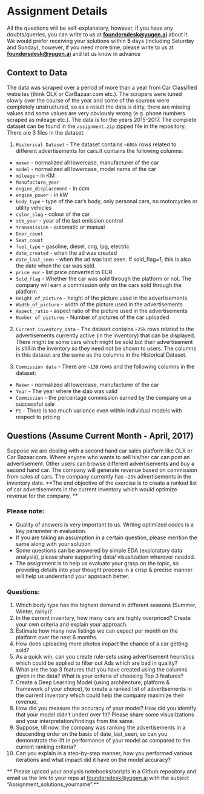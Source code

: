 # Assignment Details
All the questions will be self-explanatory, however, if you have any doubts/queries, you can write to us at **foundersdesk@yugen.ai** about it.
We would prefer receiving your solutions within **5** days (including Saturday and Sunday), however, if you need more time, please write to us at **foundersdesk@yugen.ai** and let us know in advance

## Context to Data
The data was scraped over a period of more than a year from Car Classified websites (think OLX or CarBazaar.com etc.). The scrapers were tuned slowly over the course of the year and some of the sources were completely unstructured, so as a result the data is dirty, there are missing values and some values are very obviously wrong (e.g. phone numbers scraped as mileage etc.). The data is for the years 2015-2017. 
The complete dataset can be found in the `assignment.zip` zipped file in the repository.
There are 3 files in the dataset:
1. `Historical Dataset` - The dataset contains `~686k` rows related to different advertisements for cars.It contains the following columns:
- `maker` - normalized all lowercase, manufacturer of the car
- `model` - normalized all lowercase, model name of the car
- `mileage` - in KM
- `Manufacture_year`
- `engine_displacement` - in ccm
- `engine_power` - in kW
- `body_type` - type of the car’s body, only personal cars, no motorcycles or utility vehicles
- `color_slug` - colour of the car
- `stk_year` - year of the last emission control
- `transmission` - automatic or manual
- `Door_count`
- `Seat_count`
- `fuel_type` - gasoline, diesel, cng, lpg, electric
- `date_created` - when the ad was created
- `date_last_seen` - when the ad was last seen. If sold_flag=1, this is also the date when the car was sold.
- `price_eur` - list price converted to EUR
- `Sold_flag` - Whether the car was sold through the platform or not. The company will earn a commission only on the cars sold through the platform
- `Height_of_picture` - height of the picture used in the advertisements 
- `Width_of_picture` - width of the picture used in the advertisements 
- `Aspect_ratio` - aspect ratio of the picture used in the advertisements 
- `Number of pictures` - Number of pictures of the car uploaded

2. `Current_inventory_data` - The dataset contains `~25k` rows related to the advertisements currently active (in the inventory) that can be displayed. There might be some cars which might be sold but their advertisement is still in the inventory so they need not be shown to users. The columns in this dataset are the same as the columns in the Historical Dataset.

3. `Commission data` - There are `~139` rows and the following columns in the dataset:
- `Maker` - normalized all lowercase, manufacturer of the car
- `Year` - The year where the slab was valid
- `Commission` - the percentage commission earned by the company on a successful sale
- `PS` - There is too much variance even within individual models with respect to pricing

## Questions (Assume Current Month -  April, 2017)

Suppose we are dealing with a second hand car sales platform like OLX or Car Bazaar.com. Where anyone who wants to sell his/her car can post an advertisement. Other users can browse different advertisements and buy a second hand car. The company will generate revenue based on commission from sales of cars. The company currently has `~25k` advertisements in the inventory data. **The end objective of the exercise is to create a ranked list of car advertisements in the current inventory which would optimize revenue for the company. **

### Please note:
- Quality of answers is very important to us. Writing optimized codes is a key parameter in evaluation.
- If you are taking an assumption in a certain question, please mention the same along with your solution
- Some questions can be answered by simple EDA (exploratory data analysis), please share supporting data/ visualization wherever needed.
- The assignment is to help us evaluate your grasp on the topic, so providing details into your thought process in a crisp & precise manner will help us understand your approach better.

### Questions:
1. Which body type has the highest demand in different seasons (Summer, Winter, rainy)?
2. In the current inventory, how many cars are highly overpriced? Create your own criteria and explain your approach.
3. Estimate how many new listings we can expect per month on the platform over the next 6 months.
4. How does uploading more photos impact the chance of a car getting sold? 
5. As a quick win, can you create rule-sets using advertisement heuristics which could be applied to filter out Ads which are bad in quality?
6. What are the top 3 features that you have created using the columns given in the data? What is your criteria of choosing Top 3 features?
7. Create a Deep Learning Model (using architecture, platform & framework of your choice), to create a ranked list of advertisements in the current inventory which could help the company maximize their revenue.
8. How did you measure the accuracy of your model? How did you identify that your model didn’t under/ over fit? Please share some visualizations and your interpretation/findings from the same.
9. Suppose, till now, the company was ranking the advertisements in a descending order on the basis of date_last_seen, so can you demonstrate the lift in performance of your model as compared to the current ranking criteria?
10. Can you explain in a step-by-step manner, how you performed various iterations and what impact did it have on the model accuracy?

** Please upload your analysis notebooks/scripts in a Github repository and email us the link to your repo at foundersdesk@yugen.ai with the subject “Assignment_solutions_yourname”.**
